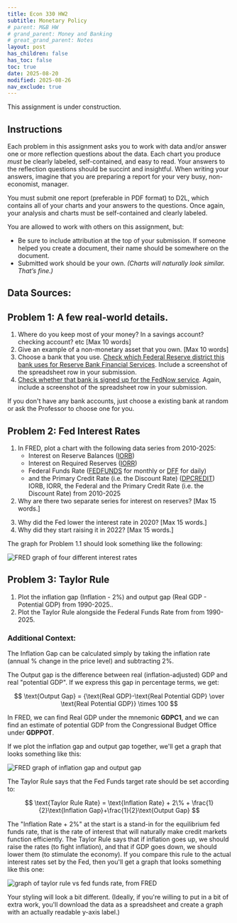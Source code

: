 ```yaml
---
title: Econ 330 HW2
subtitle: Monetary Policy
# parent: M&B HW
# grand_parent: Money and Banking
# great_grand_parent: Notes
layout: post
has_children: false
has_toc: false
toc: true
date: 2025-08-20
modified: 2025-08-26
nav_exclude: true
---
```


<!-- This assignment is adapted in-part from material by Terry J. Fitzgerald. -->

This assignment is under construction.


## Instructions

Each problem in this assignment asks you to work with data and/or answer one or more reflection questions about the data.
Each chart you produce *must* be clearly labeled, self-contained, and easy to read. 
Your answers to the reflection questions should be succint and insightful. 
When writing your answers, imagine that you are preparing a report for your very busy, non-economist, manager.

You must submit one report (preferable in PDF format) to D2L, 
which contains all of your charts and your answers to the questions.
Once again, your analysis and charts must be self-contained and clearly labeled. 

You are allowed to work with others on this assignment, but:
- Be sure to include attribution at the top of your submission. If someone helped you create a document, their name should be somewhere on the document.
- Submitted work should be your own. *(Charts will naturally look similar. That’s fine.)*



## Data Sources:

<!-- 

https://www.federalreserve.gov/paymentsystems/master-account-and-services-database-existing-access.htm 



https://www.federalreserve.gov/paymentsystems/fednow_faq.htm
https://www.plancorp.com/blog/fednow
> At its onset, only 35 institutions were participating in the FedNow service. By the start of 2024, that number has grown to 400. Participating institutions include a range of credit unions and banks across 90% of states. 
https://www.frbservices.org/financial-services/fednow/organizations
As of 20250914, 1465 banks are signed up.


https://www.federalreserve.gov/supervisionreg/state-member-banks-supervised-federal-reserve.htm
surpisingly few banks on this list... is "supervision" narrower than I thought?

Summary of economic projections:
https://fred.stlouisfed.org/release?rid=326

https://fredblog.stlouisfed.org/2024/04/rates-related-to-monetary-policy/

https://fredblog.stlouisfed.org/2025/03/breakeven-inflation/
https://fredblog.stlouisfed.org/2025/02/how-unexpected-inflation-affects-household-wealth/

Graphs of gdp per capita over time, deflated using different price indices:
https://fred.stlouisfed.org/graph/fredgraph.png?g=1MrJE&height=490
https://fred.stlouisfed.org/graph/fredgraph.png?g=1MrJX&height=490
https://fred.stlouisfed.org/graph/?g=1MrJX
https://fred.stlouisfed.org/graph/fredgraph.png?g=1MrKt&height=490
https://fred.stlouisfed.org/graph/?g=1MrKt

-->

## Problem 1: A few real-world details.

1. Where do you keep most of your money? In a savings account? checking account? etc [Max 10 words]
2. Give an example of a non-monetary asset that you own. [Max 10 words]
3. Choose a bank that you use. [Check which Federal Reserve district this bank uses for Reserve Bank Financial Services](https://www.federalreserve.gov/paymentsystems/master-account-and-services-database-existing-access.htm). Include a screenshot of the spreadsheet row in your submission.
4. [Check whether that bank is signed up for the FedNow service](https://www.frbservices.org/financial-services/fednow/organizations). Again, include a screenshot of the spreadsheet row in your submission.



If you don't have any bank accounts, just choose a existing bank at random or ask the Professor to choose one for you.

<!-- ## Context for Problem 1 -->


## Problem 2: Fed Interest Rates

1. In FRED, plot  a chart with the following data series from 2010-2025:
    - Interest on Reserve Balances ([IORB](https://fred.stlouisfed.org/series/IORB))
    - Interest on Required Reserves ([IORR](https://fred.stlouisfed.org/series/IORR))
    - Federal Funds Rate ([FEDFUNDS](https://fred.stlouisfed.org/series/FEDFUNDS) for monthly or [DFF](https://fred.stlouisfed.org/series/DFF) for daily)
    - and the Primary Credit Rate (i.e. the Discount Rate) ([DPCREDIT](https://fred.stlouisfed.org/series/DPCREDIT))
 IORB, IORR, the Federal  and the Primary Credit Rate (i.e. the Discount Rate) from 2010-2025
2. Why are there two separate series for interest on reserves? [Max 15 words.]
<!-- - Why is the primary credit rate set above the federal funds rate? [Max 15 words.] -->
3. Why did the Fed lower the interest rate in 2020? [Max 15 words.]
4. Why did they start raising it in 2022? [Max 15 words.]


The graph for Problem 1.1 should look something like the following:

![FRED graph of four different interest rates](https://fred.stlouisfed.org/graph/fredgraph.png?g=1MzlL&height=490)


<!-- 
https://fred.stlouisfed.org/graph/?id=IORB,IORR,DFF,DPCREDIT
https://fred.stlouisfed.org/graph/?id=FEDFUNDS,IORB,IORR,DPCREDIT
https://fred.stlouisfed.org/graph/?g=1MzlL

 -->



## Problem 3: Taylor Rule

1. Plot the inflation gap (Inflation - 2%) and output gap (Real GDP - Potential GDP) from 1990-2025.. 
2. Plot the Taylor Rule alongside the Federal Funds Rate from from 1990-2025.



###  Additional Context:


The Inflation Gap can be calculated simply by taking the inflation rate (annual % change in the price level) and subtracting 2%.

The Output gap is the difference between real (inflation-adjusted) GDP and real "potential GDP". If we express this gap in percentage terms, we get:


$$
\text{Output Gap} = {\text{Real GDP}-\text{Real Potential GDP} \over \text{Real Potential GDP}} \times 100
$$


In FRED, we can find Real GDP under the mnemonic **GDPC1**,
and we can find an estimate of potential GDP from the Congressional Budget Office under **GDPPOT**.

If we plot the inflation gap and output gap together, we'll get a graph that looks something like this:

![FRED graph of inflation gap and output gap](https://fred.stlouisfed.org/graph/fredgraph.png?g=1MzcY&height=490)


<!-- 
https://fred.stlouisfed.org/graph/?g=1Mzew
 -->

The Taylor Rule says that the Fed Funds target rate should be set according to:

$$
\text{Taylor Rule Rate} = \text{Inflation Rate} + 2\% + \frac{1}{2}\text{Inflation Gap}+\frac{1}{2}\text{Output Gap}
$$

The "Inflation Rate + 2%" at the start is a stand-in for the equilibrium fed funds rate, that is the rate of interest that will naturally make credit markets function efficiently.
The Taylor Rule says that if inflation goes up, we should raise the rates (to fight inflation), and that if GDP goes down, we should lower them (to stimulate the economy).
If you compare this rule to the actual interest rates set by the Fed, then you'll get a graph that looks something like this one:

![graph of taylor rule vs fed funds rate, from FRED](https://fred.stlouisfed.org/graph/fredgraph.png?g=1MvQU&height=490)

Your styling will look a bit different. 
(Ideally, if you're willing to put in a bit of extra work, you'll download the data as a spreadsheet and create a graph with an actually readable y-axis label.)

<!-- 
https://www.atlantafed.org/cqer/research/taylor-rule
https://fredblog.stlouisfed.org/2014/04/the-taylor-rule/

Should be use chained GDP Price index instead of PCEPI? GDPPI

https://fred.stlouisfed.org/graph/fredgraph.png?g=1MvQx&height=490

-->



<!-- 
Other notes:






UK has only inflation targeting but still had inflation
https://fred.stlouisfed.org/series/GBRCPIALLMINMEI
https://www.bankofengland.co.uk/monetary-policy/the-interest-rate-bank-rate
started raising interest rates about 6 months too late.
https://www.bankofengland.co.uk/-/media/boe/files/letter/2021/march/2021-mpc-remit-letter.pdf
They stopped measuring M2 in 2016, but they have an M4 aggregate and iirc, that didn't spike up in 2022.
So mostly contagion based for UK from what US was doing?


IMF exchange arrangements 2023
https://www.imf.org/en/Publications/Annual-Report-on-Exchange-Arrangements-and-Exchange-Restrictions/Issues/2024/12/19/Annual-Report-on-Exchange-Arrangements-and-Exchange-Restrictions-2023-541890


Also, I improvised a point in class re: should we stick to a rule.
1. Post 2008, the deviation from the Taylor rule can be rationalized as caring more about the recession fighting component.
2. Post 2008, the deviation seemed to have been the right call.
3. Post 2020, it's hard to rationalize based on the rule (addendum: unrate was still high).
4. Post 2020, the deviation (based on fears that we would have another dip and belief that inflation was "transitory") was a mistake.
so would it be better or worse to have a more rules based approach? Unclear.

What would a NGDP rule look like?
Mechanically similar to Taylor Rule?
%ΔNGDP ~ %ΔRGDP + inflation

Here is an alternate ruling using an "unemployment gap" instead of an "output gap"
Basically the same as the Taylor rule but with with a slight lag. Checks out!
https://fred.stlouisfed.org/graph/?g=1MzHG
It also makes sense why the Taylor rules doesn't include that. 
The policy would be basically the same, but with a delay. Delays are not good in responding to a crisis.

Here are a list of alternate rules to compare to Taylor rule:
https://www.federalreserve.gov/monetarypolicy/policy-rules-and-how-policymakers-use-them.htm
Not much explanation here, but the list might be instructive:
https://www.clevelandfed.org/indicators-and-data/simple-monetary-policy-rules



 -->




